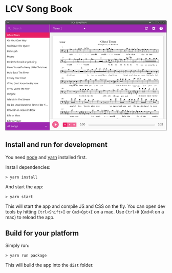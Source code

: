 # LCV Song Book

![Screenshot](screenshot.png)

## Install and run for development

You need [node](https://nodejs.org) and [yarn](https://yarnpkg.com/) installed first.

Install dependencies:

    > yarn install

And start the app:

    > yarn start

This will start the app and compile JS and CSS on the fly. You can open dev tools by hitting `Ctrl+Shift+I` or `Cmd+Opt+I` on a mac. Use `Ctrl+R` (`Cmd+R` on a mac) to reload the app.

## Build for your platform

Simply run:

    > yarn run package

This will build the app into the `dist` folder.
